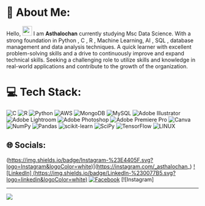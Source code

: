# 💫 About Me:
Hello, <img src="https://media.giphy.com/media/hvRJCLFzcasrR4ia7z/giphy.gif" width="25px"> I am 𝐀𝐬𝐭𝐡𝐚𝐥𝐨𝐜𝐡𝐚𝐧 currently studying Msc Data Science.
With a strong foundation in Python , C , R ,  Machine Learning, AI , SQL , database management and data analysis techniques. 
A quick learner with excellent problem-solving skills and a drive to continuously improve and expand technical skills.
Seeking a challenging role to utilize skills and knowledge in real-world applications and contribute to the growth of the organization.


# 💻 Tech Stack:
![C](https://img.shields.io/badge/c-%2300599C.svg?style=plastic&logo=c&logoColor=white) ![R](https://img.shields.io/badge/r-%23276DC3.svg?style=plastic&logo=r&logoColor=white) ![Python](https://img.shields.io/badge/python-3670A0?style=plastic&logo=python&logoColor=ffdd54) ![AWS](https://img.shields.io/badge/AWS-%23FF9900.svg?style=plastic&logo=amazon-aws&logoColor=white) ![MongoDB](https://img.shields.io/badge/MongoDB-%234ea94b.svg?style=plastic&logo=mongodb&logoColor=white) ![MySQL](https://img.shields.io/badge/mysql-%2300f.svg?style=plastic&logo=mysql&logoColor=white) ![Adobe Illustrator](https://img.shields.io/badge/adobeillustrator-%23FF9A00.svg?style=plastic&logo=adobeillustrator&logoColor=white) ![Adobe Lightroom](https://img.shields.io/badge/Adobe%20Lightroom-31A8FF.svg?style=plastic&logo=Adobe%20Lightroom&logoColor=white) ![Adobe Photoshop](https://img.shields.io/badge/adobephotoshop-%2331A8FF.svg?style=plastic&logo=adobephotoshop&logoColor=white) ![Adobe Premiere Pro](https://img.shields.io/badge/Adobe%20Premiere%20Pro-9999FF.svg?style=plastic&logo=Adobe%20Premiere%20Pro&logoColor=white) ![Canva](https://img.shields.io/badge/Canva-%2300C4CC.svg?style=plastic&logo=Canva&logoColor=white) ![NumPy](https://img.shields.io/badge/numpy-%23013243.svg?style=plastic&logo=numpy&logoColor=white) ![Pandas](https://img.shields.io/badge/pandas-%23150458.svg?style=plastic&logo=pandas&logoColor=white) ![scikit-learn](https://img.shields.io/badge/scikit--learn-%23F7931E.svg?style=plastic&logo=scikit-learn&logoColor=white) ![SciPy](https://img.shields.io/badge/SciPy-%230C55A5.svg?style=plastic&logo=scipy&logoColor=%white) ![TensorFlow](https://img.shields.io/badge/TensorFlow-%23FF6F00.svg?style=plastic&logo=TensorFlow&logoColor=white) ![LINUX](https://img.shields.io/badge/Linux-FCC624?style=plastic&logo=linux&logoColor=black)

## 🌐 Socials:
(https://img.shields.io/badge/Instagram-%23E4405F.svg?logo=Instagram&logoColor=white)](https://instagram.com/_asthalochan_) [![LinkedIn]
(https://img.shields.io/badge/LinkedIn-%230077B5.svg?logo=linkedin&logoColor=white)](https://linkedin.com/in/asthalochan-mohanta) 
[![Facebook](https://img.shields.io/badge/Facebook-%231877F2.svg?logo=Facebook&logoColor=white)](https://facebook.com/asthalochan.mohanta) [![Instagram]


---
[![](https://visitcount.itsvg.in/api?id=asthalochan&icon=0&color=0)](https://visitcount.itsvg.in)


